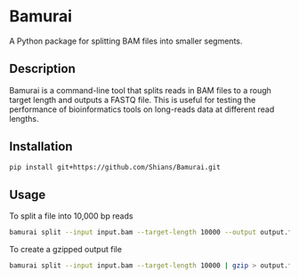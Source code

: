 # Bamurai

A Python package for splitting BAM files into smaller segments.

## Description

Bamurai is a command-line tool that splits reads in BAM files to a rough target length and outputs a FASTQ file. This is useful for testing the performance of bioinformatics tools on long-reads data at different read lengths.

## Installation

```bash
pip install git+https://github.com/Shians/Bamurai.git
```

## Usage

To split a file into 10,000 bp reads
```bash
bamurai split --input input.bam --target-length 10000 --output output.fastq
```

To create a gzipped output file
```bash
bamurai split --input input.bam --target-length 10000 | gzip > output.fastq.gz
```
